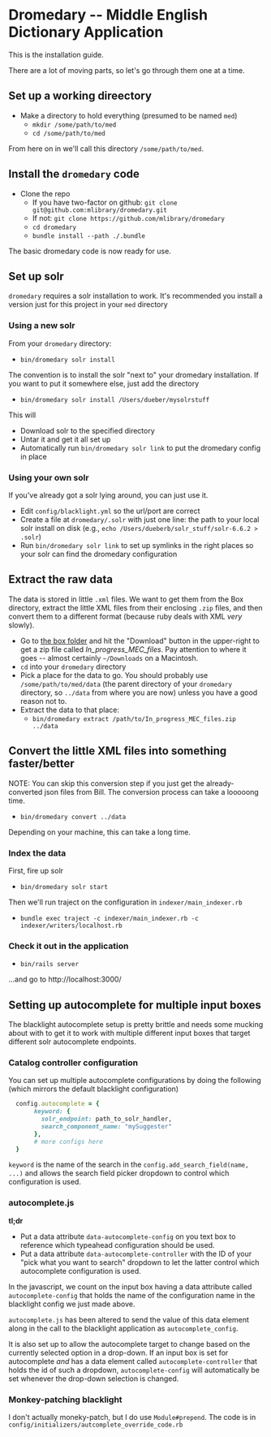 # Dromedary -- Middle English Dictionary Application

This is the installation guide. 

There are a lot of moving parts, so let's go through them
one at a time.

## Set up a working direectory

  * Make a directory to hold everything (presumed to be named `med`)
    * `mkdir /some/path/to/med`
    * `cd /some/path/to/med`
    
From here on in we'll call this directory `/some/path/to/med`.

## Install the `dromedary` code
  * Clone the repo 
    * If you have two-factor on github: `git clone git@github.com:mlibrary/dromedary.git`
    * If not: `git clone https://github.com/mlibrary/dromedary`
    * `cd dromedary`
    * `bundle install --path ./.bundle` 
    
The basic dromedary code is now ready for use.

## Set up solr

`dromedary` requires a solr installation to work. It's recommended you install
a version just for this project in your `med` directory

### Using a new solr

From your `dromedary` directory:

* `bin/dromedary solr install`

The convention is to install the solr "next to" your dromedary installation. If you 
want to put it somewhere else, just add the directory

* `bin/dromedary solr install /Users/dueber/mysolrstuff`

This will
* Download solr to the specified directory
* Untar it and get it all set up
* Automatically run `bin/dromedary solr link` to put the dromedary config in place

### Using your own solr

If you've already got a solr lying around, you can just use it.

* Edit `config/blacklight.yml` so the url/port are correct
* Create a file at `dromedary/.solr` with just one line: the path to your local solr install on disk
  (e.g., `echo /Users/dueberb/solr_stuff/solr-6.6.2 > .solr`)
* Run `bin/dromedary solr link` to set up symlinks in the right places so your solr can find the
  dromedary configuration
    
## Extract the raw data

The data is stored in little `.xml` files. We want to get them from the Box directory,
extract the little XML files from their enclosing `.zip` files, and then convert 
them to a different format (because ruby deals with XML *very* slowly).

  * Go to [the box folder](https://umich.app.box.com/s/ah2imm5webu32to343p2n6xur828zi5w)
   and hit the "Download" button in the upper-right to get a zip file called
   _In_progress_MEC_files_. Pay attention to where it goes -- almost certainly
   `~/Downloads` on a Macintosh.
  * `cd` into your `dromedary` directory
  * Pick a place for the data to go. You should probably use `/some/path/to/med/data`
    (the parent directory of your `dromedary` directory, so `../data` from where you are
    now) unless you have a good reason not to.
  * Extract the data to that place: 
    * `bin/dromedary extract /path/to/In_progress_MEC_files.zip ../data`
    
## Convert the little XML files into something faster/better

NOTE: You can skip this conversion step if you just get the already-converted json files
from Bill. The conversion process can take a looooong time.

* `bin/dromedary convert ../data` 

Depending on your machine, this can take a long time.
  
### Index the data

First, fire up solr

* `bin/dromedary solr start` 

Then we'll run traject on the configuration in `indexer/main_indexer.rb`

* `bundle exec traject -c indexer/main_indexer.rb -c indexer/writers/localhost.rb`

### Check it out in the application

* `bin/rails server`

...and go to http://localhost:3000/  
       

## Setting up autocomplete for multiple input boxes

The blacklight autocomplete setup is pretty brittle and needs some mucking
about with to get it to work with multiple different input boxes that
target different solr autocomplete endpoints. 

### Catalog controller configuration

You can set up multiple autocomplete configurations by doing the following
(which mirrors the default blacklight configuration)

```ruby
  config.autocomplete = {
       keyword: {
         solr_endpoint: path_to_solr_handler,
         search_component_name: "mySuggester"
       },
       # more configs here
  }

```

`keyword` is the name of the search in the
`config.add_search_field(name, ...)` and allows the search field picker
dropdown to control which configuration is used.


### autocomplete.js

**tl;dr**

  * Put a data attribute `data-autocomplete-config` on you text box
    to reference which typeahead configuration should be used.
  * Put a data attribute `data-autocomplete-controller` with the ID of
    your "pick what you want to search" dropdown to let the latter
    control which autocomplete configuration is used.
    
In the javascript, we count on the input box having a data attribute called
`autocomplete-config` that holds the name of the configuration name
in the blacklight config we just made above.

`autocomplete.js` has been altered to send the value of this
data element along in the call to the blacklight application as `autocomplete_config`.

It is also set up to allow the autocomplete target to change based on the 
currently selected option in a drop-down. 
If an input box is set for autocomplete *and* has a data element called
`autocomplete-controller` that holds the id of such a dropdown, 
`autocomplete-config` will automatically be set whenever the drop-down
selection is changed.

### Monkey-patching blacklight

I don't actually moneky-patch, but I do use `Module#prepend`. The code
is in `config/initializers/autcomplete_override_code.rb`


